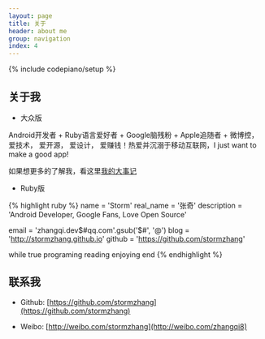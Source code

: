 ```yaml
---
layout: page
title: 关于
header: about me
group: navigation
index: 4
---
```

{% include codepiano/setup %}

## 关于我

* 大众版

Android开发者 + Ruby语言爱好者 + Google脑残粉 + Apple追随者 + 微博控，爱技术， 爱开源， 爱设计， 爱赚钱！热爱并沉溺于移动互联网，I just want to make a good app!

如果想更多的了解我，看这里[我的大事记](http://stormzhang.github.io/my-progress)

* Ruby版

{% highlight ruby %}
name = 'Storm'
real_name = '张奇'
description = 'Android Developer, Google Fans, Love Open Source'

email = 'zhangqi.dev$#qq.com'.gsub('$#', '@')
blog = 'http://stormzhang.github.io'
github = 'https://github.com/stormzhang'

while true
  programing
  reading
  enjoying
end
{% endhighlight %}

## 联系我

* Github: [https://github.com/stormzhang](https://github.com/stormzhang)

* Weibo: [http://weibo.com/stormzhang](http://weibo.com/zhangqi8)
